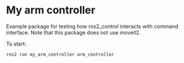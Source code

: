 # My arm controller

Example package for testing how ros2_control interacts with command interface. Note that this package does not use moveit2.

To start:
```
ros2 run my_arm_controller arm_controller
```